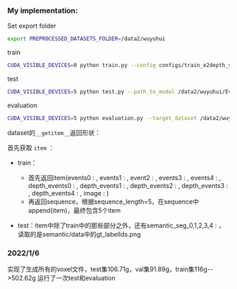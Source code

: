 ### My implementation: 

Set export folder

```bash
export PREPROCESSED_DATASETS_FOLDER=/data2/wuyuhui
```

train

```bash
CUDA_VISIBLE_DEVICES=0 python train.py --config configs/train_e2depth_si_grad_loss_statenet_ergb.json
```

test

```bash
CUDA_VISIBLE_DEVICES=5 python test.py --path_to_model /data2/wuyuhui/Eventscape/ramnet_sim.pth.tar --output_path /data2/wuyuhui/Eventscape/e2depth_evaluation/test --data_folder /data2/wuyuhui/Eventscape/Town05_test/Town05/ --config configs/train_e2depth_si_grad_loss_statenet_ergb.json
```

evaluation

```bash
CUDA_VISIBLE_DEVICES=5 python evaluation.py --target_dataset /data2/wuyuhui/Eventscape/e2depth_evaluation/test/ground_truth/npy/depth_image/ --predictions_dataset /data2/wuyuhui/Eventscape/e2depth_evaluation/test/npy/image/ --clip_distance 1000 --reg_factor 5.70378
```

dataset的`__getitem__`返回形状：

首先获取 `item` ：

* train：
	* 首先返回item(events0 : , events1 : , event2 : , events3 : , events4 : , depth_events0 : , depth_events1 : , depth_events2 : , depth_events3 : , depth_events4 : , image : )
	* 再返回sequence，根据sequence_length=5，在sequence中append(item)，最终包含5个item

* test：item中除了train中的那些部分之外，还有semantic_seg_0,1,2,3,4 : ，读取的是semantic/data中的gt_labelIds.png


### 2022/1/6 

实现了生成所有的voxel文件，test集106.71g，val集91.89g，train集116g-->502.62g
运行了一次test和evaluation





